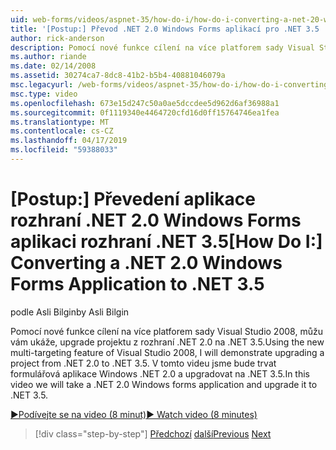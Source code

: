 ```yaml
---
uid: web-forms/videos/aspnet-35/how-do-i/how-do-i-converting-a-net-20-windows-forms-application-to-net-35
title: '[Postup:] Převod .NET 2.0 Windows Forms aplikací pro .NET 3.5 | Dokumentace Microsoftu'
author: rick-anderson
description: Pomocí nové funkce cílení na více platforem sady Visual Studio 2008, můžu vám ukáže, upgrade projektu z rozhraní .NET 2.0 na .NET 3.5. V tomto videu my podnikneme...
ms.author: riande
ms.date: 02/14/2008
ms.assetid: 30274ca7-8dc8-41b2-b5b4-40881046079a
msc.legacyurl: /web-forms/videos/aspnet-35/how-do-i/how-do-i-converting-a-net-20-windows-forms-application-to-net-35
msc.type: video
ms.openlocfilehash: 673e15d247c50a0ae5dccdee5d962d6af36988a1
ms.sourcegitcommit: 0f1119340e4464720cfd16d0ff15764746ea1fea
ms.translationtype: MT
ms.contentlocale: cs-CZ
ms.lasthandoff: 04/17/2019
ms.locfileid: "59388033"
---
```

# <a name="how-do-i-converting-a-net-20-windows-forms-application-to-net-35"></a><span data-ttu-id="d8107-104">[Postup:] Převedení aplikace rozhraní .NET 2.0 Windows Forms aplikaci rozhraní .NET 3.5</span><span class="sxs-lookup"><span data-stu-id="d8107-104">[How Do I:] Converting a .NET 2.0 Windows Forms Application to .NET 3.5</span></span>

<span data-ttu-id="d8107-105">podle Asli Bilgin</span><span class="sxs-lookup"><span data-stu-id="d8107-105">by Asli Bilgin</span></span>

<span data-ttu-id="d8107-106">Pomocí nové funkce cílení na více platforem sady Visual Studio 2008, můžu vám ukáže, upgrade projektu z rozhraní .NET 2.0 na .NET 3.5.</span><span class="sxs-lookup"><span data-stu-id="d8107-106">Using the new multi-targeting feature of Visual Studio 2008, I will demonstrate upgrading a project from .NET 2.0 to .NET 3.5.</span></span> <span data-ttu-id="d8107-107">V tomto videu jsme bude trvat formulářová aplikace Windows .NET 2.0 a upgradovat na .NET 3.5.</span><span class="sxs-lookup"><span data-stu-id="d8107-107">In this video we will take a .NET 2.0 Windows forms application and upgrade it to .NET 3.5.</span></span>

[<span data-ttu-id="d8107-108">&#9654;Podívejte se na video (8 minut)</span><span class="sxs-lookup"><span data-stu-id="d8107-108">&#9654; Watch video (8 minutes)</span></span>](https://channel9.msdn.com/Blogs/ASP-NET-Site-Videos/how-do-i-converting-a-net-20-windows-forms-application-to-net-35)

> [!div class="step-by-step"]
> <span data-ttu-id="d8107-109">[Předchozí](how-do-i-advance-cascading-style-sheet-features-and-management.md)
> [další](how-do-i-get-started-with-the-entity-framework.md)</span><span class="sxs-lookup"><span data-stu-id="d8107-109">[Previous](how-do-i-advance-cascading-style-sheet-features-and-management.md)
[Next](how-do-i-get-started-with-the-entity-framework.md)</span></span>
